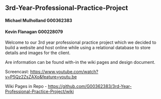 ## 3rd-Year-Professional-Practice-Project

#### Michael Mulholland G00362383
#### Kevin Flanagan G00228079

Welcome to our 3rd year professional practice project which we decided to build a website and host online while using a relational database to store details and images for the client. 

Are information can be found with-in the wiki pages and design document.

Screencast: https://www.youtube.com/watch?v=P5Qz2ZsZAXo&feature=youtu.be

Wiki Pages in Repo - https://github.com/G00362383/3rd-Year-Professional-Practice-Project/wiki
